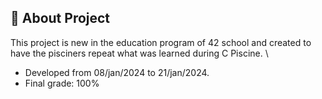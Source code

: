 ## 📜 About Project
This project is new in the education program of 42 school and created to have the pisciners repeat what was learned during C Piscine. \
* Developed from 08/jan/2024 to 21/jan/2024.
* Final grade: 100%
